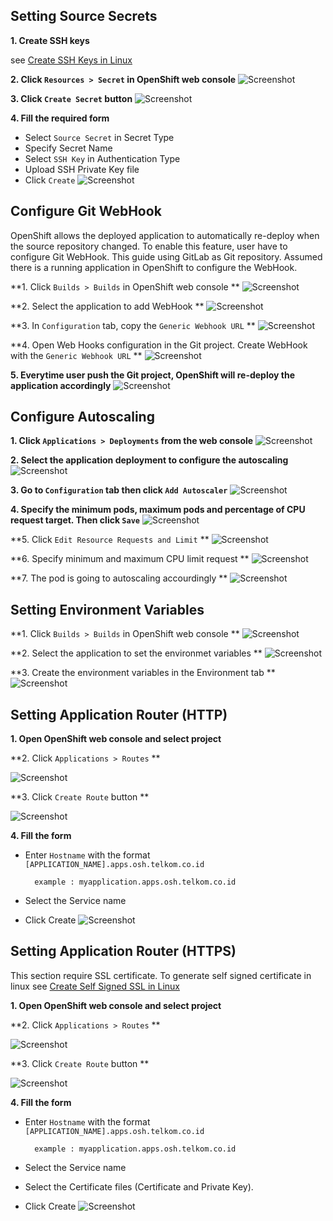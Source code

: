 ## Setting Source Secrets

**1. Create SSH keys**

see [Create SSH Keys in Linux](tutorial/#create-ssh-keys-in-linux)

**2. Click `Resources > Secret` in OpenShift web console**
![Screenshot](../img/0036.png)

**3. Click `Create Secret` button**
![Screenshot](../img/0038.png)

**4. Fill the required form**

* Select `Source Secret` in Secret Type
* Specify Secret Name
* Select `SSH Key` in Authentication Type
* Upload SSH Private Key file
* Click `Create`
![Screenshot](../img/0037.png)

## Configure Git WebHook

OpenShift allows the deployed application to automatically re-deploy when the source repository changed. To enable this feature, user have to configure Git WebHook. This guide using GitLab as Git repository. Assumed there is a running application in OpenShift to configure the WebHook.

**1. Click `Builds > Builds` in OpenShift web console **
![Screenshot](../img/0040.png)

**2. Select the application to add WebHook **
![Screenshot](../img/0041.png)

**3. In `Configuration` tab, copy the `Generic Webhook URL` **
![Screenshot](../img/0042.png)

**4. Open Web Hooks configuration in the Git project. Create WebHook with the `Generic Webhook URL` **
![Screenshot](../img/0043.png)

**5. Everytime user push the Git project, OpenShift will re-deploy the application accordingly**
![Screenshot](../img/0044.png)

## Configure Autoscaling

**1. Click `Applications > Deployments` from the web console**
![Screenshot](../img/0022.png)

**2. Select the application deployment to configure the autoscaling**
![Screenshot](../img/0023.png)

**3. Go to `Configuration` tab then click `Add Autoscaler`**
![Screenshot](../img/0024.png)

**4. Specify the minimum pods, maximum pods and percentage of CPU request target. Then click `Save`**
![Screenshot](../img/0025.png)

**5. Click `Edit Resource Requests and Limit` **
![Screenshot](../img/0026.png)

**6. Specify minimum and maximum CPU limit request **
![Screenshot](../img/0027.png)

**7. The pod is going to autoscaling accourdingly **
![Screenshot](../img/0028.png)

## Setting Environment Variables

**1. Click `Builds > Builds` in OpenShift web console **
![Screenshot](../img/0040.png)

**2. Select the application to set the environmet variables **
![Screenshot](../img/0041.png)

**3. Create the environment variables in the Environment tab **
![Screenshot](../img/0045.png)

## Setting Application Router (HTTP)

**1. Open OpenShift web console and select project**

**2. Click `Applications > Routes` **

![Screenshot](../img/0013.png)

**3. Click `Create Route` button **

![Screenshot](../img/0014.png)

**4. Fill the form**

* Enter `Hostname` with the format `[APPLICATION_NAME].apps.osh.telkom.co.id`
	
		example : myapplication.apps.osh.telkom.co.id

* Select the Service name
* Click Create
![Screenshot](../img/0016.png)
	

## Setting Application Router (HTTPS)

This section require SSL certificate. To generate self signed certificate in linux see [Create Self Signed SSL in Linux](tutorial/#create-self-signed-ssl-in-linux)

**1. Open OpenShift web console and select project**

**2. Click `Applications > Routes` **

![Screenshot](../img/0013.png)

**3. Click `Create Route` button **

![Screenshot](../img/0014.png)

**4. Fill the form**

* Enter `Hostname` with the format `[APPLICATION_NAME].apps.osh.telkom.co.id`
	
		example : myapplication.apps.osh.telkom.co.id

* Select the Service name
* Select the Certificate files (Certificate and Private Key).
* Click Create
![Screenshot](../img/0029.png)
	
